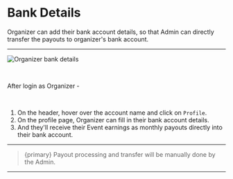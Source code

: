 # Bank Details

Organizer can add their bank account details, so that Admin can directly transfer the payouts to organizer's bank account.

---

![Organizer bank details](https://eventmie-pro-docs.classiebit.com/images/bank-details.jpg "Organizer bank details")

<br>

After login as Organizer -

<br>

1. On the header, hover over the account name and click on `Profile`.
2. On the profile page, Organizer can fill in their bank account details.
3. And they'll receive their Event earnings as monthly payouts directly into their bank account.

---

> {primary} Payout processing and transfer will be manually done by the Admin.

---

